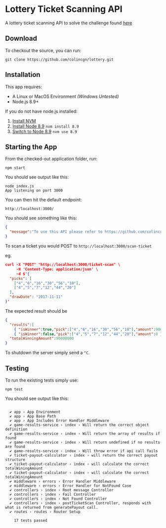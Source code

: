 # Lottery Ticket Scanning API

A lottery ticket scanning API to solve the challenge found [here](https://github.com/autolotto/DeveloperCandidatesWhatDoTheyKnowDoTheyKnowThingsLetsFindOut)
## Download

To checkout the source, you can run: 

`git clone https://github.com/colincgn/lottery.git`

## Installation

This app requires: 

- A Linux or MacOS Environment *(Windows Untested)*
- Node.js 8.9+

If you do not have node.js installed: 

1. [Install NVM](https://github.com/creationix/nvm#installation)
2. [Install Node 8.9](https://github.com/creationix/nvm#usage) `nvm install 8.9`
3. [Switch to Node 8.9](https://github.com/creationix/nvm#usage) `nvm use 8.9`

## Starting the App

From the checked-out application folder, run: 

`npm start`

You should see output like this: 

```
node index.js
App listening on port 3000
```

You can then hit the default endpoint: 

`http://localhost:3000/`

You should see something like this: 

```json
{
  "message":"To use this API please refer to https://github.com/colincgn/lottery for further documentation"
}
```

To scan a ticket you would POST to `http://localhost:3000/scan-ticket`

eg.

```json
curl -X "POST" "http://localhost:3000/ticket-scan" \
     -H 'Content-Type: application/json' \
     -d $'{
  "picks": [
    ["4","6","16","30","56","18"],
    ["4","5","7","12","44","20"]
  ],
  "drawDate": "2017-11-11"
}'
```

The expected result should be

```json
{
  "results":[
    { "isWinner":true,"pick":["4","6","16","30","56","18"],"amount":90000000 },
    { "isWinner":false,"pick":["4","5","7","12","44","20"],"amount":0 }],
  "totalWinningAmount":90000000
}
```

To shutdown the server simply send a `^C`.

## Testing

To run the existing tests simply use: 

`npm test`

You should see output like this: 

```
  
  ✔ app › App Environment
  ✔ app › App Base Path
  ✔ app › App Includes Error Handler Middleware
  ✔ game-results-service › index › Will return the correct object definition
  ✔ game-results-service › index › Will return the array of results if found
  ✔ game-results-service › index › Will return undefined if no results are found
  ✔ game-results-service › index › Will throw error if api call fails
  ✔ ticket-payout-calculator › index › will return the correct payout structure
  ✔ ticket-payout-calculator › index › will calculate the correct totalWiningAmount
  ✔ ticket-payout-calculator › index › will calculate the correct totalWiningAmount
  ✔ middleware › errors › Error Handler Middleware
  ✔ middleware › errors › Error Handler for NotFound Case
  ✔ controllers › index › Root message Controller
  ✔ controllers › index › Fail Controller
  ✔ controllers › index › Not Found Controller
  ✔ controllers › index › postTicketScan Controller, responds with what is returned from generatePayout call.
  ✔ routes › routes › Router Setup
  
    17 tests passed
```



 
